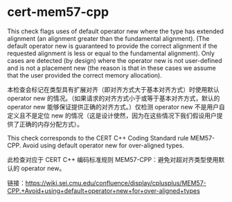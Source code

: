 # cert-mem57-cpp

This check flags uses of default operator new where the type has extended alignment (an alignment greater than the fundamental alignment). (The default operator new is guaranteed to provide the correct alignment if the requested alignment is less or equal to the fundamental alignment). Only cases are detected (by design) where the operator new is not user-defined and is not a placement new (the reason is that in these cases we assume that the user provided the correct memory allocation).

本检查会标记在类型具有扩展对齐（即对齐方式大于基本对齐方式）时使用默认 operator new 的情况。（如果请求的对齐方式小于或等于基本对齐方式，默认的 operator new 能够保证提供正确的对齐方式。）仅检测 operator new 不是用户自定义且不是定位 new 的情况（这是设计使然，因为在这些情况下我们假设用户提供了正确的内存分配方式）。

This check corresponds to the CERT C++ Coding Standard rule MEM57-CPP. Avoid using default operator new for over-aligned types.

此检查对应于 CERT C++ 编码标准规则 MEM57-CPP：避免对超对齐类型使用默认的 operator new。

链接：https://wiki.sei.cmu.edu/confluence/display/cplusplus/MEM57-CPP.+Avoid+using+default+operator+new+for+over-aligned+types
